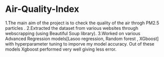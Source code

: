 # Air-Quality-Index
1.The main aim of the project is to check the quality of the air throgh PM2.5 particles .
2.Extracted the dataset from various websites through webscrapping (using Beautiful Soup library).
3.Worked on various Advanced Regression models[Lasoo regression, Random forest , XGboost] with hyperparameter tuning to imporve my model accuracy. Out of these models Xgboost performed very well giving less error.
